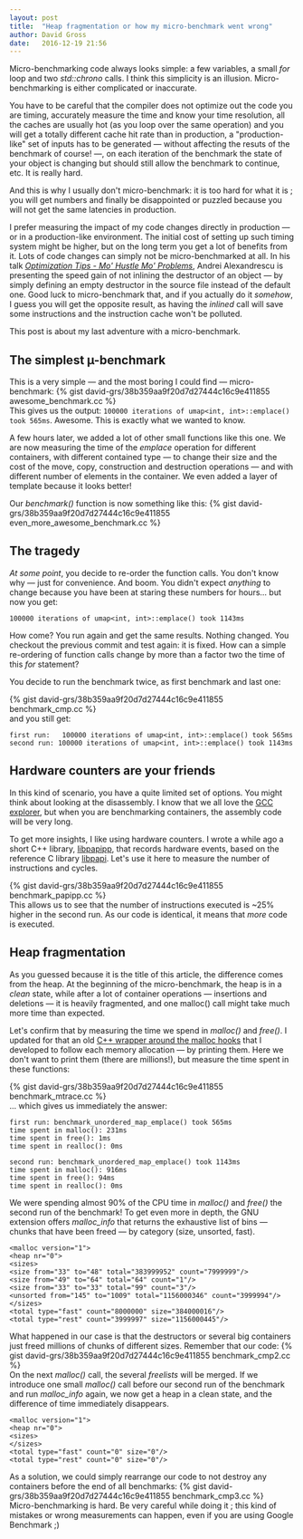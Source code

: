 ```yaml
---
layout: post
title:  "Heap fragmentation or how my micro-benchmark went wrong"
author: David Gross
date:   2016-12-19 21:56
---
```


Micro-benchmarking code always looks simple: a few variables, a small *for* loop and two *std::chrono* calls. I think this simplicity is an illusion.
Micro-benchmarking is either complicated or inaccurate. 

You have to be careful that the compiler does not optimize out the code you are timing, accurately measure the time and know your time resolution,
all the caches are usually hot (as you loop over the same operation) and you will get a totally different cache hit rate than in production, a "production-like" set of inputs 
has to be generated &mdash; without affecting the resuts of the benchmark of course! &mdash;, on each iteration of the benchmark 
the state of your object is changing but should still allow the benchmark to continue, etc. It is really hard.

And this is why I usually don't micro-benchmark: it is too hard for what it is ; you will get numbers and finally be disappointed or puzzled 
because you will not get the same latencies in production.

I prefer measuring the impact of my code changes directly in production &mdash; or in a production-like environment. The initial cost of setting up such timing 
system might be higher, but on the long term you get a lot of benefits from it. Lots of code changes can simply not be micro-benchmarked at all. In his 
talk [*Optimization Tips - Mo' Hustle Mo' Problems*](https://www.youtube.com/watch?v=Qq_WaiwzOtI), Andrei Alexandrescu is presenting the speed gain of 
not inlining the destructor of an object &mdash; by simply defining an empty destructor in the source file instead of the default one. Good luck 
to micro-benchmark that, and if you actually do it *somehow*, I guess you will get the opposite result, as having the *inlined* call will save some instructions
and the instruction cache won't be polluted.

This post is about my last adventure with a micro-benchmark. 



The simplest &micro;-benchmark
------------------------------
This is a very simple &mdash; and the most boring I could find &mdash; micro-benchmark:
{% gist david-grs/38b359aa9f20d7d27444c16c9e411855 awesome_benchmark.cc %} 
<br />
This gives us the output: `100000 iterations of umap<int, int>::emplace() took 565ms`. Awesome. This is exactly what we wanted to know.

A few hours later, we added a lot of other small functions like this one. We are now measuring the time of the *emplace* operation for different containers,
with different contained type &mdash; to change their size and the cost of the move, copy, construction and destruction operations &mdash; and with different
number of elements in the container. We even added a layer of template because it looks better!

Our *benchmark()* function is now something like this:
{% gist david-grs/38b359aa9f20d7d27444c16c9e411855 even_more_awesome_benchmark.cc %} 
<br />


The tragedy
-----------
*At some point*, you decide to re-order the function calls. You don't know why &mdash; just for convenience. And boom. You didn't 
expect *anything* to change because you have been at staring these numbers for hours... but now you get: 

`100000 iterations of umap<int, int>::emplace() took 1143ms`

How come? You run again and get the same results. Nothing changed. You checkout the previous commit and test again: it is fixed. How can a simple re-ordering of function
calls change by more than a factor two the time of this *for* statement?

You decide to run the benchmark twice, as first benchmark and last one:

{% gist david-grs/38b359aa9f20d7d27444c16c9e411855 benchmark_cmp.cc %} 
<br />
and you still get:

    first run:   100000 iterations of umap<int, int>::emplace() took 565ms
    second run: 100000 iterations of umap<int, int>::emplace() took 1143ms




Hardware counters are your friends 
----------------------------------
In this kind of scenario, you have a quite limited set of options. You might think about looking at the disassembly. I know that we all love 
the [GCC explorer](http://gcc.godbolt.org), but when you are benchmarking containers, the assembly code will be very long.
 
To get more insights, I like using hardware counters. I wrote a while ago a short C++ library, [libpapipp](https://github.com/david-grs/papipp), that records
hardware events, based on the reference C library [libpapi](http://icl.cs.utk.edu/papi/). Let's use it here to measure the number of instructions and cycles.

{% gist david-grs/38b359aa9f20d7d27444c16c9e411855 benchmark_papipp.cc %} 
<br />
This allows us to see that the number of instructions executed is ~25% higher in the second run. As our code is identical, it means that *more* code is executed.



Heap fragmentation
------------------
As you guessed because it is the title of this article, the difference comes from the heap. At the beginning of the micro-benchmark, the heap is in a *clean* state, while after a lot of 
container operations &mdash; insertions and deletions &mdash; it is heavily fragmented, and one malloc() call might take much more time than expected. 

Let's confirm that by measuring the time we spend in *malloc()* and *free()*. I updated for that an old [C++ wrapper around the malloc hooks](https://github.com/david-grs/mtrace) that I developed 
to follow each memory allocation &mdash; by printing them. Here we don't want to print them (there are millions!), but measure the time spent in these functions:

{% gist david-grs/38b359aa9f20d7d27444c16c9e411855 benchmark_mtrace.cc %} 
<br />
... which gives us immediately the answer:
    
    first run: benchmark_unordered_map_emplace() took 565ms
    time spent in malloc(): 231ms
    time spent in free(): 1ms
    time spent in realloc(): 0ms

    second run: benchmark_unordered_map_emplace() took 1143ms
    time spent in malloc(): 916ms
    time spent in free(): 94ms
    time spent in realloc(): 0ms

We were spending almost 90% of the CPU time in *malloc()* and *free()* the second run of the benchmark! To get even more in depth, the GNU extension offers  *malloc_info* that returns
the exhaustive list of bins &mdash; chunks that have been freed &mdash; by category (size, unsorted, fast). 

    <malloc version="1">
    <heap nr="0">
    <sizes>
    <size from="33" to="48" total="383999952" count="7999999"/>
    <size from="49" to="64" total="64" count="1"/>
    <size from="33" to="33" total="99" count="3"/>
    <unsorted from="145" to="1009" total="1156000346" count="3999994"/>
    </sizes>
    <total type="fast" count="8000000" size="384000016"/>
    <total type="rest" count="3999997" size="1156000445"/>


What happened in our case is that the destructors or several big containers just freed millions of chunks of different sizes. Remember that our code:
{% gist david-grs/38b359aa9f20d7d27444c16c9e411855 benchmark_cmp2.cc %} 
<br />
On the next *malloc()* call, the several *freelists* will be merged. If we introduce one small *malloc()* call before our second run of the benchmark and run *malloc_info* again, we
now get a heap in a clean state, and the difference of time immediately disappears.

    <malloc version="1">
    <heap nr="0">
    <sizes>
    </sizes>
    <total type="fast" count="0" size="0"/>
    <total type="rest" count="0" size="0"/>


As a solution, we could simply rearrange our code to not destroy any containers before the end of all benchmarks:
{% gist david-grs/38b359aa9f20d7d27444c16c9e411855 benchmark_cmp3.cc %} 
<br />
Micro-benchmarking is hard. Be very careful while doing it ; this kind of mistakes or wrong measurements can happen, even if you are using Google Benchmark ;)


